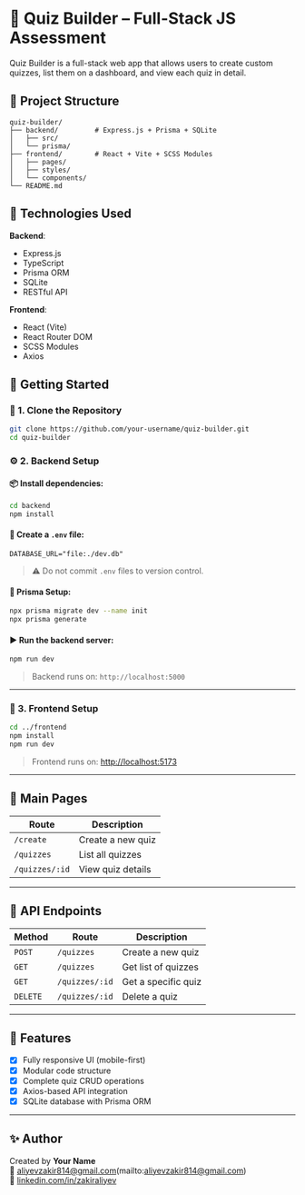 # 🎯 Quiz Builder – Full-Stack JS Assessment

Quiz Builder is a full-stack web app that allows users to create custom quizzes, list them on a dashboard, and view each quiz in detail.

## 📁 Project Structure

```
quiz-builder/
├── backend/         # Express.js + Prisma + SQLite
│   ├── src/
│   └── prisma/
├── frontend/        # React + Vite + SCSS Modules
│   ├── pages/
│   ├── styles/
│   └── components/
└── README.md
```

## 🧪 Technologies Used

**Backend**:
- Express.js
- TypeScript
- Prisma ORM
- SQLite
- RESTful API

**Frontend**:
- React (Vite)
- React Router DOM
- SCSS Modules
- Axios

## 🚀 Getting Started

### 🔧 1. Clone the Repository

```bash
git clone https://github.com/your-username/quiz-builder.git
cd quiz-builder
```

### ⚙️ 2. Backend Setup

#### 📦 Install dependencies:

```bash
cd backend
npm install
```

#### 📄 Create a `.env` file:

```
DATABASE_URL="file:./dev.db"
```

> ⚠️ Do not commit `.env` files to version control.

#### 🔌 Prisma Setup:

```bash
npx prisma migrate dev --name init
npx prisma generate
```

#### ▶️ Run the backend server:

```bash
npm run dev
```

> Backend runs on: `http://localhost:5000`

---

### 🎨 3. Frontend Setup

```bash
cd ../frontend
npm install
npm run dev
```

> Frontend runs on: [http://localhost:5173](http://localhost:5173)

---

## 📄 Main Pages

| Route            | Description             |
|------------------|--------------------------|
| `/create`        | Create a new quiz        |
| `/quizzes`       | List all quizzes         |
| `/quizzes/:id`   | View quiz details        |

---

## 🔗 API Endpoints

| Method   | Route             | Description                    |
|----------|------------------|--------------------------------|
| `POST`   | `/quizzes`        | Create a new quiz              |
| `GET`    | `/quizzes`        | Get list of quizzes            |
| `GET`    | `/quizzes/:id`    | Get a specific quiz            |
| `DELETE` | `/quizzes/:id`    | Delete a quiz                  |

---

## 🧹 Features

- [x] Fully responsive UI (mobile-first)
- [x] Modular code structure
- [x] Complete quiz CRUD operations
- [x] Axios-based API integration
- [x] SQLite database with Prisma ORM

---

## ✨ Author

Created by **Your Name**  
📧 aliyevzakir814@gmail.com(mailto:aliyevzakir814@gmail.com)  
💼 [linkedin.com/in/zakiraliyev](https://www.linkedin.com/in/zakiraliyev)